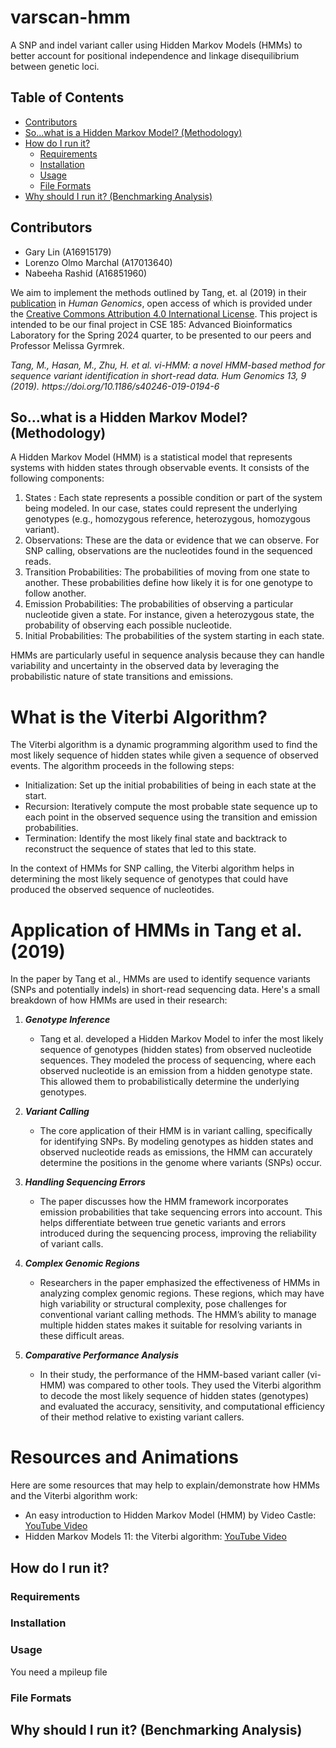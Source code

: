 # varscan-hmm

A SNP and indel variant caller using Hidden Markov Models (HMMs) to better account for positional independence and linkage disequilibrium between genetic loci.

## Table of Contents

- [Contributors](#contributors)
- [So...what is a Hidden Markov Model? (Methodology)](#sowhat-is-a-hidden-markov-model-methodology)
- [How do I run it?](#how-do-i-run-it)
  - [Requirements](#requirements)
  - [Installation](#installation)
  - [Usage](#usage)
  - [File Formats](#file-formats)
- [Why should I run it? (Benchmarking Analysis)](#why-should-i-run-it-benchmarking-analysis)

## Contributors

- Gary Lin (A16915179)
- Lorenzo Olmo Marchal (A17013640)
- Nabeeha Rashid (A16851960)

We aim to implement the methods outlined by Tang, et. al (2019) in their [publication](https://humgenomics.biomedcentral.com/articles/10.1186/s40246-019-0194-6) in *Human Genomics*, open access of which is provided under the [Creative Commons Attribution 4.0 International License](http://creativecommons.org/licenses/by/4.0/). This project is intended to be our final project in CSE 185: Advanced Bioinformatics Laboratory for the Spring 2024 quarter, to be presented to our peers and Professor Melissa Gyrmrek.

<cite>
Tang, M., Hasan, M., Zhu, H. et al. vi-HMM: a novel HMM-based method for sequence variant identification in short-read data. Hum Genomics 13, 9 (2019). https://doi.org/10.1186/s40246-019-0194-6
</cite>

## So...what is a Hidden Markov Model? (Methodology)

A Hidden Markov Model (HMM) is a statistical model that represents systems with hidden states through observable events. It consists of the following components:

1. States : Each state represents a possible condition or part of the system being modeled. In our case, states could represent the underlying genotypes (e.g., homozygous reference, heterozygous, homozygous variant).
2. Observations: These are the data or evidence that we can observe. For SNP calling, observations are the nucleotides found in the sequenced reads.
3. Transition Probabilities: The probabilities of moving from one state to another. These probabilities define how likely it is for one genotype to follow another.
4. Emission Probabilities: The probabilities of observing a particular nucleotide given a state. For instance, given a heterozygous state, the probability of observing each possible nucleotide.
5. Initial Probabilities: The probabilities of the system starting in each state.

HMMs are particularly useful in sequence analysis because they can handle variability and uncertainty in the observed data by leveraging the probabilistic nature of state transitions and emissions.

# What is the Viterbi Algorithm?

The Viterbi algorithm is a dynamic programming algorithm used to find the most likely sequence of hidden states while given a sequence of observed events. The algorithm proceeds in the following steps:

- Initialization: Set up the initial probabilities of being in each state at the start.
- Recursion: Iteratively compute the most probable state sequence up to each point in the observed sequence using the transition and emission probabilities.
- Termination: Identify the most likely final state and backtrack to reconstruct the sequence of states that led to this state.

In the context of HMMs for SNP calling, the Viterbi algorithm helps in determining the most likely sequence of genotypes that could have produced the observed sequence of nucleotides.

# Application of HMMs in Tang et al. (2019)

In the paper by Tang et al., HMMs are used to identify sequence variants (SNPs and potentially indels) in short-read sequencing data. Here's a small breakdown of how HMMs are used in their research:

1. ***Genotype Inference***
   - Tang et al. developed a Hidden Markov Model to infer the most likely sequence of genotypes (hidden states) from observed nucleotide sequences. They modeled the process of sequencing, where each observed nucleotide is an emission from a hidden genotype state. This allowed them to probabilistically determine the underlying genotypes.

2. ***Variant Calling***
   - The core application of their HMM is in variant calling, specifically for identifying SNPs. By modeling genotypes as hidden states and observed nucleotide reads as emissions, the HMM can accurately determine the positions in the genome where variants (SNPs) occur.

3. ***Handling Sequencing Errors***
   - The paper discusses how the HMM framework incorporates emission probabilities that take sequencing errors into account. This helps differentiate between true genetic variants and errors introduced during the sequencing process, improving the reliability of variant calls.

4. ***Complex Genomic Regions***
   - Researchers in the paper emphasized the effectiveness of HMMs in analyzing complex genomic regions. These regions, which may have high variability or structural complexity, pose challenges for conventional variant calling methods. The HMM’s ability to manage multiple hidden states makes it suitable for resolving variants in these difficult areas.

5. ***Comparative Performance Analysis***
   - In their study, the performance of the HMM-based variant caller (vi-HMM) was compared to other tools. They used the Viterbi algorithm to decode the most likely sequence of hidden states (genotypes) and evaluated the accuracy, sensitivity, and computational efficiency of their method relative to existing variant callers.

# Resources and Animations

Here are some resources that may help to explain/demonstrate how HMMs and the Viterbi algorithm work:

- An easy introduction to Hidden Markov Model (HMM) by Video Castle: [YouTube Video](https://www.youtube.com/watch?v=YlL0YARYK-o)
- Hidden Markov Models 11: the Viterbi algorithm: [YouTube Video](https://www.youtube.com/watch?v=s9dU3sFeE40)



## How do I run it?

### Requirements

### Installation

### Usage

You need a mpileup file

### File Formats

## Why should I run it? (Benchmarking Analysis)
